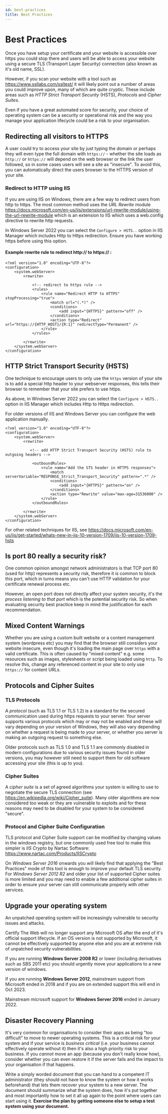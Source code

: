 ```yaml
---
id: best-practices
title: Best Practices
---
```


# Best Practices
Once you have setup your certificate and your website is accessible over https you could stop there and users will be able to access your website using a secure TLS (Transport Layer Security) connection (also known as it's old name, SSL). 

However, if you scan your website with a tool such as https://www.ssllabs.com/ssltest/ it will likely point out a number of areas you could improve upon, many of which are quite cryptic. These include areas such as *HTTP Strict Transport Security* (HSTS), *Protocols* and *Cipher Suites*.

Even if you have a great automated score for security, your choice of operating system can be a security or operational risk and the way you manage your application lifecycle could be a risk to your organisation.

## Redirecting all visitors to HTTPS
A user could try to access your site by just typing the domain or perhaps they will even type the full domain with `https://` - whether the site loads as `http://` or `https://` will depend on the web browser or the link the user followed, so in some cases users will see a site as "insecure". To avoid this, you can automatically direct the users browser to the HTTPS version of your site.

### Redirect to HTTP using IIS


If you are using IIS on Windows, there are a few way to redirect users from http to https. The most common method uses the *URL Rewrite* module https://docs.microsoft.com/en-us/iis/extensions/url-rewrite-module/using-the-url-rewrite-module which is an extension to IIS which uses a web.config directive to rewrite http requests.

In Windows Server 2022 you can select the `Configure > HSTS..` option in IIS Manager which includes Http to Https redirection. Ensure you have working https before using this option.

#### Example rewrite rule to redirect http:// to https:// :
```
<?xml version="1.0" encoding="UTF-8"?>
<configuration>
    <system.webServer>
        <rewrite>

            <!-- redirect to https rule -->
            <rules>
                <rule name="Redirect HTTP to HTTPS" stopProcessing="true">
                    <match url="(.*)" />
                    <conditions>
                        <add input="{HTTPS}" pattern="off" />
                    </conditions>
                    <action type="Redirect" url="https://{HTTP_HOST}/{R:1}" redirectType="Permanent" />
                </rule>
            </rules>

        </rewrite>
    </system.webServer>
</configuration>

```

## HTTP Strict Transport Security (HSTS)
One technique to encourage users to only use the `https` version of your site is to add a special http header to your webserver responses, this tells their browser to remember that your site prefers to use https.

As above, in Windows Server 2022 you can select the `Configure > HSTS..` option in IIS Manager which includes Http to Https redirection.

For older versions of IIS and Windows Server you can configure the web application manually.

```
<?xml version="1.0" encoding="UTF-8"?>
<configuration>
    <system.webServer>
        <rewrite>
           
           <!-- add HTTP Strict Transport Security (HSTS) rule to outgoing headers -->

            <outboundRules>
                <rule name="Add the STS header in HTTPS responses">
                    <match serverVariable="RESPONSE_Strict_Transport_Security" pattern=".*" />
                    <conditions>
                        <add input="{HTTPS}" pattern="on" />
                    </conditions>
                    <action type="Rewrite" value="max-age=31536000" />
                </rule>
            </outboundRules>

        </rewrite>
    </system.webServer>
</configuration>
```

For other related techniques for IIS, see https://docs.microsoft.com/en-us/iis/get-started/whats-new-in-iis-10-version-1709/iis-10-version-1709-hsts

## Is port 80 really a security risk?
One common opinion amongst network administrators is that TCP port 80 (used for http) represents a security risk, therefore it is common to block this port, which in turns means you can't use HTTP validation for your certificate renewal process etc. 

However, an open port does not directly affect your system security, it's the *process listening to that port* which is the potential security risk. So when evaluating security best practice keep in mind the justification for each recommendation. 

## Mixed Content Warnings

Whether you are using a custom built website or a content management system (wordpress etc) you may find that the browser still considers your website insecure, even though it's loading the main page over `https` with a valid certificate. This is often caused by "mixed content" e.g. some resources such as images, stylesheets or script being loaded using `http`. To resolve this, change any referenced content in your site to only use `https://` for content URLs.

## Protocols and Cipher Suites

### TLS Protocols 
A *protocol* (such as TLS 1.1 or TLS 1.2) is a standard for the secured communication used during https requests to your server. Your server supports various protocols which may or may not be enabled and these will vary depending on your version of Windows, they will also vary depending on whether a request is being made to your server, or whether you server is making an outgoing request to something else. 

Older protocols such as TLS 1.0 and TLS 1.1 are commonly disabled in modern configurations due to various security issues found in older versions, you may however still need to support them for old software accessing your site (this is up to you). 

### Cipher Suites
A *cipher suite* is a set of agreed algorithms your system is willing to use to negotiate the secure TLS connection (see https://en.wikipedia.org/wiki/Cipher_suite). Many older algorithms are now considered too weak or they are vulnerable to exploits and for these reasons may need to be disabled for your system to be considered "secure".

### Protocol and Cipher Suite Configuration
TLS protocol and Cipher Suite support can be modified by changing values in the windows registry, but one commonly used free tool to make this simpler is *IIS Crypto* by Nartac Software: https://www.nartac.com/Products/IISCrypto

On *Windows Server 2016* onwards you will likely find that applying the "Best Practices" mode of this tool is enough to improve your default TLS security. For *Windows Server 2012 R2* and older your list of supported Cipher suites is more limited and you may need to enable a few additional cipher suites in order to ensure your server can still communicate properly with other services. 

## Upgrade your operating system

An unpatched operating system will be increasingly vulnerable to security issues and attacks.

Certify The Web will no longer support any Microsoft OS after the end of it's official support lifecycle. If an OS version is not supported by Microsoft, it cannot be effectively supported by anyone else and you are at extreme risk of unpatched security vulnerabilities.

If you are running **Windows Server 2008 R2** or lower (including derivatives such as SBS 2011 etc) you should urgently move your applications to a new version of windows. 

If you are running **Windows Server 2012**, mainstream support from Microsoft ended in 2018 and if you are on extended support this will end in Oct 2023. 

Mainstream microsoft support for **Windows Server 2016** ended in January 2022.

## Disaster Recovery Planning
It's very common for organisations to consider their apps as being "too difficult" to move to newer operating systems. This is a critical risk for your system and if your service is *business critical* (i.e. your business cannot effectively operate without it) then it's also a high priority risk to your business. If you *cannot* move an app (because you don't really know how), consider whether you can even restore it if the server fails and the impact to your organisation if that happens. 

Write a simply worded document that you can hand to a competent IT administrator (they should not have to know the system or how it works beforehand) that lets them recover your system to a new server. The document should summarize what the system does, how it's put together and most importantly how to set it all up again to the point where users can start using it. **Exercise the plan by getting someone else to setup a test system using your document.**




